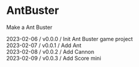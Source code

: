 # AntBuster
Make a Ant Buster    
    
2023-02-06 / v0.0.0 / Init Ant Buster game project    
2023-02-07 / v0.0.1 / Add Ant    
2023-02-08 / v0.0.2 / Add Cannon    
2023-02-09 / v0.0.3 / Add Score mini    